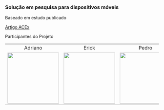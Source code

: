 <h3>Solução em pesquisa para dispositivos móveis</h3>
<p>Baseado em estudo publicado</p>
<a href="https://drive.google.com/file/d/1pkK8JRrHdxgpKV_SUj0LNNZHdVAg3NvX/view?usp=sharing">Artigo ACEx</a>
<p>Participantes do Projeto</p>
<table>
  <tr>
    <td align="center">
      Adriano
    </td>
    <td align="center">
      Erick
    </td>
    <td align="center">
      Pedro
    </td>
  </tr>
  <tr>
    <td>
      <img src="https://scontent.fcgh17-1.fna.fbcdn.net/v/t1.0-1/p480x480/109048762_3088617404564412_910737355930384831_o.jpg?_nc_cat=100&_nc_sid=7206a8&_nc_ohc=6zQXLpWafjsAX__IyTd&_nc_ht=scontent.fcgh17-1.fna&_nc_tp=6&oh=8d64fc5eeb25f9d995afe38f8b132d8e&oe=5F5F3FB9" width="168">
    </td>
    <td>
      <img src="https://scontent.fcgh17-1.fna.fbcdn.net/v/t1.0-1/p480x480/108899977_2881940711910675_1553885831885641071_o.jpg?_nc_cat=108&_nc_sid=7206a8&_nc_ohc=CU4mBiUyVMoAX9NqUmU&_nc_ht=scontent.fcgh17-1.fna&_nc_tp=6&oh=85589752aed7b7be55fb1c15c4328033&oe=5F5C7DAF" width="168">
    </td>
    <td>
      <img src="https://scontent.fcgh17-1.fna.fbcdn.net/v/t1.0-1/s480x480/28379124_1538559689590159_7565301430837997694_n.jpg?_nc_cat=105&_nc_sid=7206a8&_nc_ohc=Mrn6XX0qWzsAX--_wmH&_nc_ht=scontent.fcgh17-1.fna&_nc_tp=7&oh=e63bc86ef0c774c90e165055dc0cbf02&oe=5F5F7C68" width="168">
    </td>
  </tr>
</table>